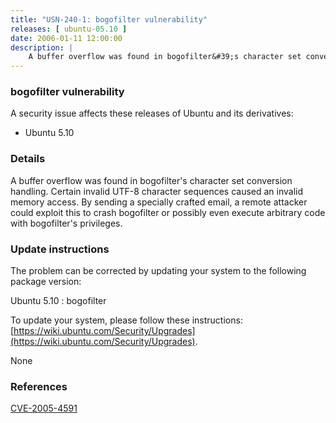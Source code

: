 ```yaml
---
title: "USN-240-1: bogofilter vulnerability"
releases: [ ubuntu-05.10 ]
date: 2006-01-11 12:00:00
description: |
    A buffer overflow was found in bogofilter&#39;s character set conversion handling. Certain invalid UTF-8 character sequences caused an invalid memory access. By sending a specially crafted email, a remote attacker could exploit this to crash bogofilter or possibly even execute arbitrary code with bogofilter&#39;s privileges.
--- 
```

 
### bogofilter vulnerability

A security issue affects these releases of Ubuntu and its derivatives:

* Ubuntu 5.10

### Details

A buffer overflow was found in bogofilter&#39;s character set conversion handling. Certain invalid UTF-8 character sequences caused an invalid memory access. By sending a specially crafted email, a remote attacker could exploit this to crash bogofilter or possibly even execute arbitrary code with bogofilter&#39;s privileges.

### Update instructions

The problem can be corrected by updating your system to the following package version:

Ubuntu 5.10
 : bogofilter 

To update your system, please follow these instructions: [https://wiki.ubuntu.com/Security/Upgrades](https://wiki.ubuntu.com/Security/Upgrades).

None

### References

 [CVE-2005-4591](http://people.ubuntu.com/~ubuntu-security/cve/CVE-2005-4591)
 
